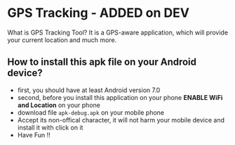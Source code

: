 # GPS Tracking - ADDED on DEV

What is GPS Tracking Tool?
It is a GPS-aware application, which will provide your current location and much more.

## How to install this apk file on your Android device?

* first, you should have at least Android version 7.0
* second, before you install this application on your phone __ENABLE WiFi and Location__ on your phone
* download file `apk-debug.apk` on your mobile phone
* Accept its non-offical character, it will not harm your mobile device and install it with click on it
* Have Fun !!



